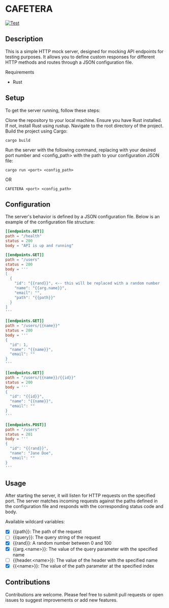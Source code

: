 # CAFETERA
[![Test](https://github.com/Az107/Cafetera/actions/workflows/test.yml/badge.svg)](https://github.com/Az107/Cafetera/actions/workflows/test.yml)

## Description

This is a simple HTTP mock server, designed for mocking API endpoints for testing purposes. It allows you to define custom responses for different HTTP methods and routes through a JSON configuration file.

Requirements
- Rust

## Setup

To get the server running, follow these steps:

Clone the repository to your local machine.
Ensure you have Rust installed. If not, install Rust using rustup.
Navigate to the root directory of the project.
Build the project using Cargo:
```shell
cargo build
```

Run the server with the following command, replacing <port> with your desired port number and <config_path> with the path to your configuration JSON file:
```shell
cargo run <port> <config_path>
```
OR 

```shell
CAFETERA <port> <config_path>
```

## Configuration

The server's behavior is defined by a JSON configuration file. Below is an example of the configuration file structure:

```toml
[[endpoints.GET]]
path = "/health"
status = 200
body = "API is up and running"

[[endpoints.GET]]
path = "/users"
status = 200
body = '''
[
  {
    "id": "{{rand}}", <-- this will be replaced with a random number
    "name": "{{arg.name}}",
    "email": "",
    "path": "{{path}}"
  }
]
'''

[[endpoints.GET]]
path = "/users/{{name}}"
status = 200
body = '''
{
  "id": 1,
  "name": "{{name}}",
  "email": ""
}
'''

[[endpoints.GET]]
path = "/users/{{name}}/{{id}}"
status = 200
body = '''
{
  "id": "{{id}}",
  "name": "{{name}}",
  "email": ""
}
'''

[[endpoints.POST]]
path = "/users"
status = 201
body = '''
{
  "id": "{{rand}}",
  "name": "Jane Doe",
  "email": ""
}
'''
```
## Usage

After starting the server, it will listen for HTTP requests on the specified port. The server matches incoming requests against the paths defined in the configuration file and responds with the corresponding status code and body.

Available wildcard variables:
- [x] {{path}}: The path of the request
- [ ] {{query}}: The query string of the request
- [x] {{rand}}: A random number between 0 and 100
- [x] {{arg.\<name\>}}: The value of the query parameter with the specified name
- [ ] {{header.\<name\>}}: The value of the header with the specified name
- [x] {{\<name\>}}: The value of the path parameter at the specified index

## Contributions

Contributions are welcome. Please feel free to submit pull requests or open issues to suggest improvements or add new features.
